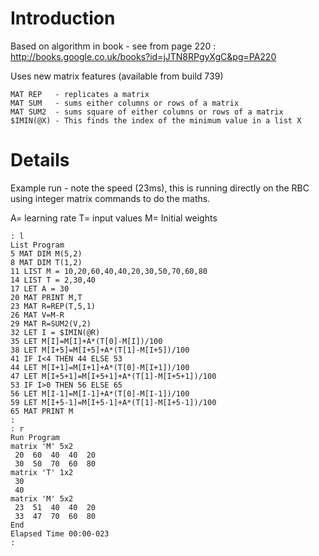 # Introduction #

Based on algorithm in book - see from page 220 : http://books.google.co.uk/books?id=jJTN8RPgyXgC&pg=PA220

Uses new matrix features (available from build 739)

```
MAT REP   - replicates a matrix
MAT SUM   - sums either columns or rows of a matrix
MAT SUM2  - sums square of either columns or rows of a matrix
$IMIN(@X) - This finds the index of the minimum value in a list X
```

# Details #

Example run - note the speed (23ms), this is running directly on the RBC using integer matrix commands to do the maths.

A= learning rate
T= input values
M= Initial weights

```
: l
List Program
5 MAT DIM M(5,2)
8 MAT DIM T(1,2)
11 LIST M = 10,20,60,40,40,20,30,50,70,60,80
14 LIST T = 2,30,40
17 LET A = 30
20 MAT PRINT M,T
23 MAT R=REP(T,5,1)
26 MAT V=M-R
29 MAT R=SUM2(V,2)
32 LET I = $IMIN(@R)
35 LET M[I]=M[I]+A*(T[0]-M[I])/100
38 LET M[I+5]=M[I+5]+A*(T[1]-M[I+5])/100
41 IF I<4 THEN 44 ELSE 53
44 LET M[I+1]=M[I+1]+A*(T[0]-M[I+1])/100
47 LET M[I+5+1]=M[I+5+1]+A*(T[1]-M[I+5+1])/100
53 IF I>0 THEN 56 ELSE 65
56 LET M[I-1]=M[I-1]+A*(T[0]-M[I-1])/100
59 LET M[I+5-1]=M[I+5-1]+A*(T[1]-M[I+5-1])/100
65 MAT PRINT M
: 
: r
Run Program 
matrix 'M' 5x2
 20  60  40  40  20 
 30  50  70  60  80 
matrix 'T' 1x2
 30 
 40 
matrix 'M' 5x2
 23  51  40  40  20 
 33  47  70  60  80 
End
Elapsed Time 00:00-023
: 
```
